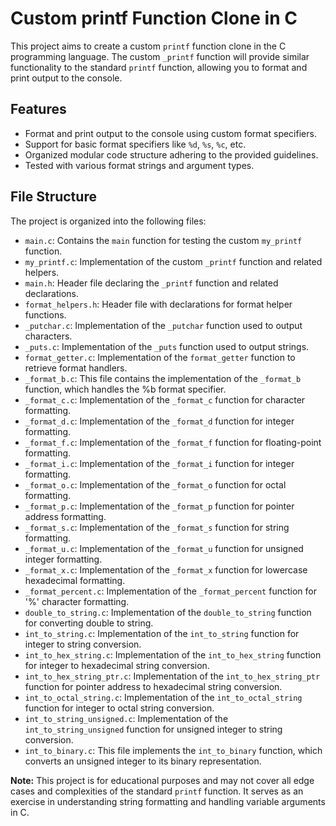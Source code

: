 # Custom printf Function Clone in C

This project aims to create a custom `printf` function clone in the C programming language. The custom `_printf` function will provide similar functionality to the standard `printf` function, allowing you to format and print output to the console.

## Features

- Format and print output to the console using custom format specifiers.
- Support for basic format specifiers like `%d`, `%s`, `%c`, etc.
- Organized modular code structure adhering to the provided guidelines.
- Tested with various format strings and argument types.

## File Structure

The project is organized into the following files:

- `main.c`: Contains the `main` function for testing the custom `my_printf` function.
- `my_printf.c`: Implementation of the custom `_printf` function and related helpers.
- `main.h`: Header file declaring the `_printf` function and related declarations.
- `format_helpers.h`: Header file with declarations for format helper functions.
- `_putchar.c`: Implementation of the `_putchar` function used to output characters.
- `_puts.c`: Implementation of the `_puts` function used to output strings.
- `format_getter.c`: Implementation of the `format_getter` function to retrieve format handlers.
- `_format_b.c`: This file contains the implementation of the `_format_b` function, which handles the %b format specifier.
- `_format_c.c`: Implementation of the `_format_c` function for character formatting.
- `_format_d.c`: Implementation of the `_format_d` function for integer formatting.
- `_format_f.c`: Implementation of the `_format_f` function for floating-point formatting.
- `_format_i.c`: Implementation of the `_format_i` function for integer formatting.
- `_format_o.c`: Implementation of the `_format_o` function for octal formatting.
- `_format_p.c`: Implementation of the `_format_p` function for pointer address formatting.
- `_format_s.c`: Implementation of the `_format_s` function for string formatting.
- `_format_u.c`: Implementation of the `_format_u` function for unsigned integer formatting.
- `_format_x.c`: Implementation of the `_format_x` function for lowercase hexadecimal formatting.
- `_format_percent.c`: Implementation of the `_format_percent` function for '%' character formatting.
- `double_to_string.c`: Implementation of the `double_to_string` function for converting double to string.
- `int_to_string.c`: Implementation of the `int_to_string` function for integer to string conversion.
- `int_to_hex_string.c`: Implementation of the `int_to_hex_string` function for integer to hexadecimal string conversion.
- `int_to_hex_string_ptr.c`: Implementation of the `int_to_hex_string_ptr` function for pointer address to hexadecimal string conversion.
- `int_to_octal_string.c`: Implementation of the `int_to_octal_string` function for integer to octal string conversion.
- `int_to_string_unsigned.c`: Implementation of the `int_to_string_unsigned` function for unsigned integer to string conversion.
- `int_to_binary.c`: This file implements the `int_to_binary` function, which converts an unsigned integer to its binary representation.

**Note:** This project is for educational purposes and may not cover all edge cases and complexities of the standard `printf` function. It serves as an exercise in understanding string formatting and handling variable arguments in C.
